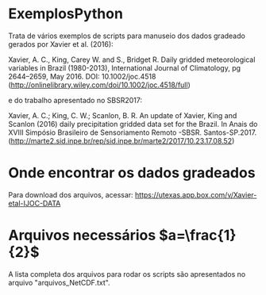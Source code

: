 # ExemplosPython
Trata de vários exemplos de scripts para manuseio dos dados gradeado gerados por Xavier et al. (2016):

Xavier, A. C., King, Carey W. and S., Bridget R. Daily gridded meteorological variables in Brazil (1980-2013), International Journal of Climatology, pg 2644–2659, May 2016. DOI: 10.1002/joc.4518 (http://onlinelibrary.wiley.com/doi/10.1002/joc.4518/full)

e do trabalho apresentado no SBSR2017:

Xavier, A. C.; King, C. W.; Scanlon, B. R. An update of Xavier, King and Scanlon (2016) daily precipitation gridded data set for the Brazil. In Anais do XVIII Simpósio Brasileiro de Sensoriamento Remoto -SBSR. Santos-SP.2017. (http://marte2.sid.inpe.br/rep/sid.inpe.br/marte2/2017/10.23.17.08.52)

# Onde encontrar os dados gradeados

Para download dos arquivos, acessar: https://utexas.app.box.com/v/Xavier-etal-IJOC-DATA

# Arquivos necessários $a=\frac{1}{2}$
A lista completa dos arquivos para rodar os scripts são apresentados no arquivo "arquivos_NetCDF.txt".


